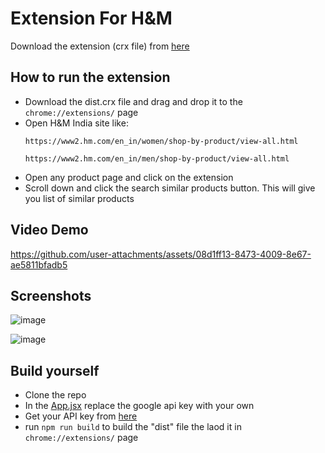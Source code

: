 # Extension For H&M
Download the extension (crx file) from [here](https://drive.google.com/file/d/1MmZ9piXeCisYWpowUnggcVGbjGFcHzzo/view?usp=sharing) 
## How to run the extension
- Download the dist.crx file and drag and drop it to the `chrome://extensions/` page
- Open H&M India site like:
  ```
  https://www2.hm.com/en_in/women/shop-by-product/view-all.html
  ```
  ```
  https://www2.hm.com/en_in/men/shop-by-product/view-all.html
  ```
- Open any product page and click on the extension
- Scroll down and click the search similar products button. This will give you list of similar products

## Video Demo

https://github.com/user-attachments/assets/08d1ff13-8473-4009-8e67-ae5811bfadb5

## Screenshots

![image](https://github.com/user-attachments/assets/c1577a48-89a1-4b56-9e1a-7f12942642f7)

![image](https://github.com/user-attachments/assets/a068023a-9726-443b-92a6-8d5c9fd0b9dc)


## Build yourself
- Clone the repo
- In the [App.jsx](src/App.jsx) replace the google api key with your own
- Get your API key from [here](https://developers.google.com/custom-search/v1/overview)
- run `npm run build` to build the "dist" file the laod it in `chrome://extensions/` page

